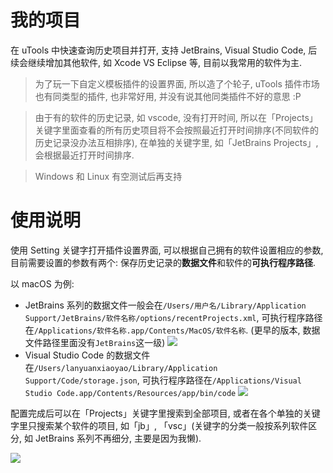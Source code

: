 # 我的项目

在 uTools 中快速查询历史项目并打开, 支持 JetBrains, Visual Studio Code, 后续会继续增加其他软件, 如 Xcode VS Eclipse 等, 目前以我常用的软件为主.

> 为了玩一下自定义模板插件的设置界面, 所以造了个轮子, uTools 插件市场也有同类型的插件, 也非常好用, 并没有说其他同类插件不好的意思 :P

> 由于有的软件的历史记录, 如 vscode, 没有打开时间, 所以在「Projects」关键字里面查看的所有历史项目将不会按照最近打开时间排序(不同软件的历史记录没办法互相排序), 在单独的关键字里, 如「JetBrains Projects」, 会根据最近打开时间排序.

> Windows 和 Linux 有空测试后再支持

# 使用说明

使用 Setting 关键字打开插件设置界面, 可以根据自己拥有的软件设置相应的参数, 目前需要设置的参数有两个: 保存历史记录的**数据文件**和软件的**可执行程序路径**.

以 macOS 为例:

- JetBrains 系列的数据文件一般会在`/Users/用户名/Library/Application Support/JetBrains/软件名称/options/recentProjects.xml`,
  可执行程序路径在`/Applications/软件名称.app/Contents/MacOS/软件名称`. (更早的版本, 数据文件路径里面没有`JetBrains`这一级)
  ![](https://z3.ax1x.com/2021/08/04/fktJsJ.png)
- Visual Studio Code 的数据文件在`/Users/lanyuanxiaoyao/Library/Application Support/Code/storage.json`,
  可执行程序路径在`/Applications/Visual Studio Code.app/Contents/Resources/app/bin/code`
  ![](https://z3.ax1x.com/2021/08/04/fktRot.png)

配置完成后可以在「Projects」关键字里搜索到全部项目, 或者在各个单独的关键字里只搜索某个软件的项目, 如「jb」, 「vsc」(关键字的分类一般按系列软件区分, 如 JetBrains 系列不再细分, 主要是因为我懒).

![](https://z3.ax1x.com/2021/08/04/fkUt4x.png)

